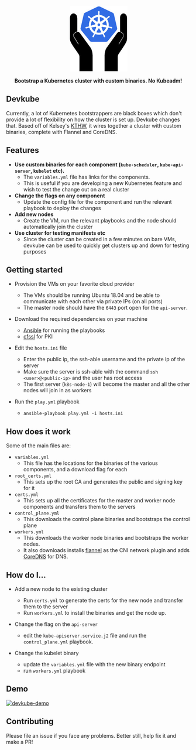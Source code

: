 <p align="center"><img src="./logo.jpg"></p>
<p align="center"><b>Bootstrap a Kubernetes cluster with custom binaries. No Kubeadm!</b></p>
 
## Devkube

Currently, a lot of Kubernetes bootstrappers are black boxes which don't provide a lot of flexibility on how the cluster is set up. Devkube changes that. Based off of Kelsey's [KTHW](https://github.com/kelseyhightower/kubernetes-the-hard-way/), it wires together a cluster with custom binaries, complete with Flannel and CoreDNS.


## Features

- **Use custom binaries for each component (`kube-scheduler`, `kube-api-server`, `kubelet` etc).** 
  - The `variables.yml` file has links for the components.
  - This is useful if you are developing a new Kubernetes feature and wish to test the change out on a real cluster
- **Change the flags on any component**
  - Update the config file for the component and run the relevant playbook to deploy the changes
- **Add new nodes**
  - Create the VM, run the relevant playbooks and the node should automatically join the cluster
- **Use cluster for testing manifests etc**
  - Since the cluster can be created in a few minutes on bare VMs, devkube can be used to quickly get clusters up and down for testing purposes
  
## Getting started

- Provision the VMs on your favorite cloud provider
  - The VMs should be running Ubuntu 18.04 and be able to communicate with each other via private IPs (on all ports)
  - The master node should have the `6443` port open for the `api-server`.
  
- Download the required dependencies on your machine
  - [Ansible](https://docs.ansible.com/ansible/latest/installation_guide/intro_installation.html) for running the playbooks
  - [cfssl](https://github.com/cloudflare/cfssl) for PKI
  
- Edit the `hosts.ini` file
  - Enter the public ip, the ssh-able username and the private ip of the server
  - Make sure the server is ssh-able with the command `ssh <user>@<public-ip>` and the user has root access
  - The first server (`k8s-node-1`) will become the master and all the other nodes will join in as workers
  
- Run the `play.yml` playbook
  - `ansible-playbook play.yml -i hosts.ini`
  

## How does it work

Some of the main files are:

  - `variables.yml`
    - This file has the locations for the binaries of the various components, and a download flag for each
  - `root_certs.yml`
    - This sets up the root CA and generates the public and signing key for it
  - `certs.yml`
    - This sets up all the certificates for the master and worker node components and transfers them to the servers
  - `control_plane.yml`
    - This downloads the control plane binaries and bootstraps the control plane
  - `workers.yml`
    - This downloads the worker node binaries and bootstraps the worker nodes.
    - It also downloads installs [flannel](https://github.com/coreos/flannel) as the CNI network plugin and adds [CoreDNS](https://coredns.io/) for DNS.
    
    
## How do I...

- Add a new node to the existing cluster
  - Run `certs.yml` to generate the certs for the new node and transfer them to the server
  - Run `workers.yml` to install the binaries and get the node up. 
  
- Change the flag on the `api-server`
  - edit the `kube-apiserver.service.j2` file and run the `control_plane.yml` playbook.
  
- Change the kubelet binary
  - update the `variables.yml` file with the new binary endpoint
  - run `workers.yml` playbook

## Demo
[![devkube-demo](https://asciinema.org/a/221344.svg)](https://asciinema.org/a/221344?autoplay=1&speed=2)


## Contributing

Please file an issue if you face any problems. Better still, help fix it and make a PR!
